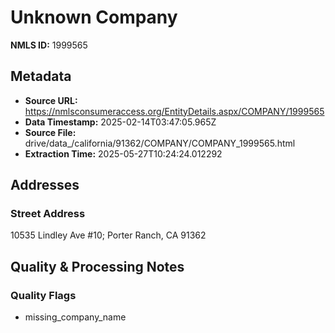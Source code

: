 # Unknown Company

**NMLS ID:** 1999565

## Metadata
- **Source URL:** https://nmlsconsumeraccess.org/EntityDetails.aspx/COMPANY/1999565
- **Data Timestamp:** 2025-02-14T03:47:05.965Z
- **Source File:** drive/data_/california/91362/COMPANY/COMPANY_1999565.html
- **Extraction Time:** 2025-05-27T10:24:24.012292

## Addresses
### Street Address
10535 Lindley Ave #10; Porter Ranch, CA 91362

## Quality & Processing Notes
### Quality Flags
- missing_company_name

